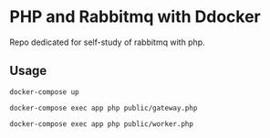 # PHP and Rabbitmq with Ddocker

Repo dedicated for self-study of rabbitmq with php.

## Usage

```
docker-compose up

docker-compose exec app php public/gateway.php

docker-compose exec app php public/worker.php
```